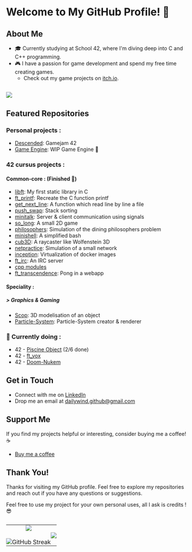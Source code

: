 # Welcome to My GitHub Profile! 👋

## About Me
- 🎓 Currently studying at School 42, where I'm diving deep into C and C++ programming.
- 🎮 I have a passion for game development and spend my free time creating games.
  - Check out my game projects on [itch.io](https://dailywind.itch.io/).
 
##
<img src="https://skillicons.dev/icons?i=c,cpp,cs,docker,bash,git,godot,unity,unreal," />

## Featured Repositories
### Personal projects :
- [Descended](https://hasyxd.itch.io/descended): Gamejam 42
- [Game Engine](https://github.com/DailyWind00/GameEngine/tree/main): WIP Game Engine 🌟
  
### 42 cursus projects :
#### Common-core : (Finished 🎉)
- [libft](https://github.com/DailyWind00/libft): My first static library in C
- [ft_printf](https://github.com/DailyWind00/ft_printf): Recreate the C function printf 
- [get_next_line](https://github.com/DailyWind00/get_next_line): A function which read line by line a file
- [push_swap](https://github.com/DailyWind00/push_swap): Stack sorting
- [minitalk](https://github.com/DailyWind00/minitalk): Server & client communication using signals
- [so_long](https://github.com/DailyWind00/so_long): A small 2D game
- [philosophers](https://github.com/DailyWind00/philosophers): Simulation of the dining philosophers problem
- [minishell](https://github.com/DailyWind00/minishell/tree/main): A simplified bash
- [cub3D](https://github.com/DailyWind00/Cub3D): A raycaster like Wolfenstein 3D
- [netpractice](https://github.com/lpaube/NetPractice): Simulation of a small network
- [inception](https://github.com/DailyWind00/Inception/tree/main): Virtualization of docker images
- [ft_irc](https://github.com/DailyWind00/ft_irc/tree/main): An IRC server
- [cpp modules](CPP_modules.md)
- [ft_transcendence](https://github.com/DailyWind00/ft_transcendence): Pong in a webapp

#### Speciality :
##### > Graphics & Gaming
- [Scop](https://github.com/DailyWind00/scop): 3D modelisation of an object
- [Particle-System](https://github.com/DailyWind00/Particle-System): Particle-System creator & renderer

### 🚧 Currently doing :
- 42 - [Piscine Object](https://github.com/DailyWind00/Piscine-Object) (2/6 done)
- 42 - [ft_vox](https://github.com/DailyWind00/ft_vox)
- 42 - [Doom-Nukem](https://github.com/DailyWind00/Doom-Nukem)

## Get in Touch
- Connect with me on [LinkedIn](https://www.linkedin.com/in/ma%C3%ABl-gallais-0966022b3/)
- Drop me an email at dailywind.github@gmail.com

## Support Me
If you find my projects helpful or interesting, consider buying me a coffee! ☕️
- [Buy me a coffee](https://fr.tipeee.com/dailywind)

## Thank You!
Thanks for visiting my GitHub profile. Feel free to explore my repositories and reach out if you have any questions or suggestions.

Feel free to use my project for your own personal uses, all I ask is credits ! 😎

 ##
<table style="width:100%; border-collapse: collapse; border: none;">
  <tr style="border: none;">
    <td style="text-align: center; vertical-align: middle; border: none; padding: 0;">
      <div style="display: flex; flex-direction: column; align-items: center; justify-content: center; height: 100%;">
        <img src="https://github-readme-stats.vercel.app/api?username=DailyWind00&show_icons=true&theme=ambient_gradient&border_color=d43cd6&border_radius=45" style="border: none;" />
        <br/>
        <img src="https://streak-stats.demolab.com/?user=DailyWind&theme=ambient-gradient&border_radius=50" alt="GitHub Streak" style="border: none;" />
      </div>
    </td>
    <td style="text-align: center; vertical-align: middle; border: none; padding: 0;">
      <img src="https://github-readme-stats.vercel.app/api/top-langs/?username=DailyWind00&layout=pie&show_icons=true&theme=ambient_gradient&border_color=d43cd6&border_radius=45&exclude_repo=ft_transcendence,so_long" style="border: none;" />
    </td>
  </tr>
</table>
